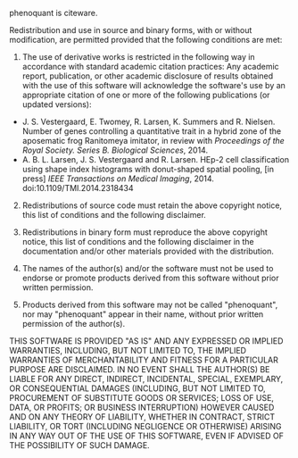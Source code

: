 phenoquant is citeware.

Redistribution and use in source and binary forms, with or without modification, are permitted provided that the following conditions are met:

1. The use of derivative works is restricted in the following way in accordance with standard academic citation practices:
Any academic report, publication, or other academic disclosure of results obtained with the use of this software will acknowledge the software's use by an appropriate citation of one or more of the following publications (or updated versions):

* J. S. Vestergaard, E. Twomey, R. Larsen, K. Summers and R. Nielsen. Number of genes controlling a quantitative trait in a hybrid zone  of the aposematic frog Ranitomeya imitator, in review with _Proceedings of the Royal Society. Series  B. Biological Sciences_, 2014. 
* A. B. L. Larsen, J. S. Vestergaard and R. Larsen. HEp-2 cell classification using shape index histograms with donut-shaped spatial pooling, [in press] _IEEE Transactions on Medical Imaging_, 2014. doi:10.1109/TMI.2014.2318434

2. Redistributions of source code must retain the above copyright notice, this list of conditions and the following disclaimer.

3. Redistributions in binary form must reproduce the above copyright notice, this list of conditions and the following disclaimer in the documentation and/or other materials provided with the distribution.

4. The names of the author(s) and/or the software must not be used to endorse or promote products derived from this software without prior written permission.

5. Products derived from this software may not be called "phenoquant", nor may "phenoquant" appear in their name, without prior written permission of the author(s).

THIS SOFTWARE IS PROVIDED "AS IS" AND ANY EXPRESSED OR IMPLIED WARRANTIES, INCLUDING, BUT NOT LIMITED TO, THE IMPLIED WARRANTIES OF MERCHANTABILITY AND FITNESS FOR A PARTICULAR PURPOSE ARE DISCLAIMED. IN NO EVENT SHALL THE AUTHOR(S) BE LIABLE FOR ANY DIRECT, INDIRECT, INCIDENTAL, SPECIAL, EXEMPLARY, OR CONSEQUENTIAL DAMAGES (INCLUDING, BUT NOT LIMITED TO, PROCUREMENT OF SUBSTITUTE GOODS OR SERVICES; LOSS OF USE, DATA, OR PROFITS; OR BUSINESS INTERRUPTION) HOWEVER CAUSED AND ON ANY THEORY OF LIABILITY, WHETHER IN CONTRACT, STRICT LIABILITY, OR TORT (INCLUDING NEGLIGENCE OR OTHERWISE) ARISING IN ANY WAY OUT OF THE USE OF THIS SOFTWARE, EVEN IF ADVISED OF THE POSSIBILITY OF SUCH DAMAGE.